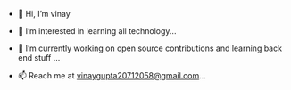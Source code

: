 - 👋 Hi, I’m vinay
- 👀 I’m interested in learning all technology...
- 🌱 I’m currently working on open source contributions and learning back end stuff ...

- 📫 Reach me at vinaygupta20712058@gmail.com...

<!---
vinay2071/vinay2071 is a ✨ special ✨ repository because its `README.md` (this file) appears on your GitHub profile.
You can click the Preview link to take a look at your changes.
--->
